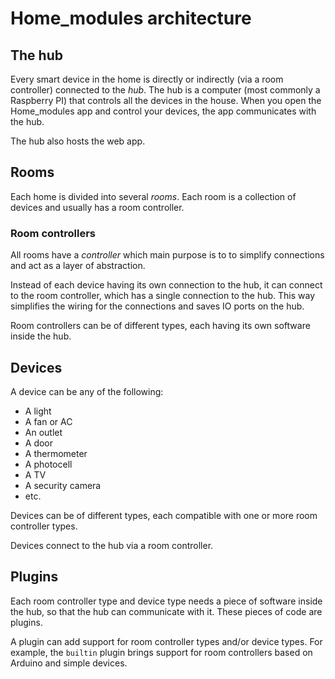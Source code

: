 # Home_modules architecture

## The hub

Every smart device in the home is directly or indirectly (via a room controller) connected to the _hub_. The hub is a computer (most commonly a Raspberry PI) that controls all the devices in the house. When you open the Home_modules app and control your devices, the app communicates with the hub.

The hub also hosts the web app.

## Rooms

Each home is divided into several _rooms_. Each room is a collection of devices and usually has a room controller.

### Room controllers

All rooms have a _controller_ which main purpose is to to simplify connections and act as a layer of abstraction.

Instead of each device having its own connection to the hub, it can connect to the room controller, which has a single connection to the hub. This way simplifies the wiring for the connections and saves IO ports on the hub.

Room controllers can be of different types, each having its own software inside the hub.

## Devices

A device can be any of the following:

- A light
- A fan or AC
- An outlet
- A door
- A thermometer
- A photocell
- A TV
- A security camera
- etc.

Devices can be of different types, each compatible with one or more room controller types.

Devices connect to the hub via a room controller.

## Plugins

Each room controller type and device type needs a piece of software inside the hub, so that the hub can communicate with it. These pieces of code are plugins.

A plugin can add support for room controller types and/or device types. For example, the `builtin` plugin brings support for room controllers based on Arduino and simple devices.
